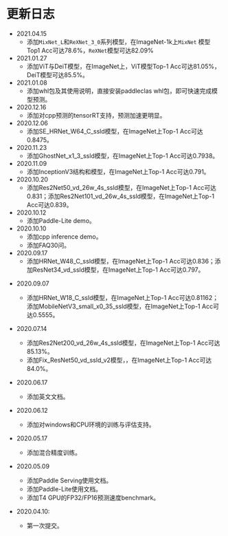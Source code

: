 # 更新日志



- 2021.04.15
   - 添加`MixNet_L`和`ReXNet_3_0`系列模型，在ImageNet-1k上`MixNet` 模型Top1 Acc可达78.6%，`ReXNet`模型可达82.09%
- 2021.01.27
   * 添加ViT与DeiT模型，在ImageNet上，ViT模型Top-1 Acc可达81.05%，DeiT模型可达85.5%。
- 2021.01.08
    * 添加whl包及其使用说明，直接安装paddleclas whl包，即可快速完成模型预测。
- 2020.12.16
    * 添加对cpp预测的tensorRT支持，预测加速更明显。
- 2020.12.06
    * 添加SE_HRNet_W64_C_ssld模型，在ImageNet上Top-1 Acc可达0.8475。
- 2020.11.23
    * 添加GhostNet_x1_3_ssld模型，在ImageNet上Top-1 Acc可达0.7938。
- 2020.11.09
    * 添加InceptionV3结构和模型，在ImageNet上Top-1 Acc可达0.791。
- 2020.10.20
    * 添加Res2Net50_vd_26w_4s_ssld模型，在ImageNet上Top-1 Acc可达0.831；添加Res2Net101_vd_26w_4s_ssld模型，在ImageNet上Top-1 Acc可达0.839。
- 2020.10.12
    * 添加Paddle-Lite demo。
- 2020.10.10
    * 添加cpp inference demo。
    * 添加FAQ30问。
- 2020.09.17
    * 添加HRNet_W48_C_ssld模型，在ImageNet上Top-1 Acc可达0.836；添加ResNet34_vd_ssld模型，在ImageNet上Top-1 Acc可达0.797。

* 2020.09.07
    * 添加HRNet_W18_C_ssld模型，在ImageNet上Top-1 Acc可达0.81162；添加MobileNetV3_small_x0_35_ssld模型，在ImageNet上Top-1 Acc可达0.5555。

* 2020.07.14
    * 添加Res2Net200_vd_26w_4s_ssld模型，在ImageNet上Top-1 Acc可达85.13%。
    * 添加Fix_ResNet50_vd_ssld_v2模型，，在ImageNet上Top-1 Acc可达84.0%。

* 2020.06.17
    * 添加英文文档。

* 2020.06.12
    * 添加对windows和CPU环境的训练与评估支持。

* 2020.05.17
    * 添加混合精度训练。

* 2020.05.09
    * 添加Paddle Serving使用文档。
    * 添加Paddle-Lite使用文档。
    * 添加T4 GPU的FP32/FP16预测速度benchmark。

* 2020.04.10:
    * 第一次提交。
